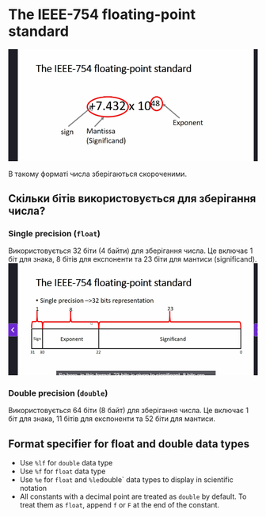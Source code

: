# The IEEE-754 floating-point standard
![alt text](www.udemy.com_course_microcontroller-embedded-c-programming_learn_lecture_16552186.png)

В такому форматі числа зберігаються скороченими.

## Скільки бітів використовується для зберігання числа?
### Single precision (`float`)
Використовується 32 біти (4 байти) для зберігання числа. Це включає 1 біт для знака, 8 бітів для експоненти та 23 біти для мантиси (significand).
![alt text](<www.udemy.com_course_microcontroller-embedded-c-programming_learn_lecture_16552186 (1).png>)

### Double precision (`double`)
Використовується 64 біти (8 байт) для зберігання числа. Це включає 1 біт для знака, 11 бітів для експоненти та 52 біти для мантиси.

## Format specifier for float and double data types
- Use `%lf` for `double` data type
- Use `%f` for `float` data type
- Use `%e` for `float` and `%le`double` data types to display in scientific notation
- All constants with a decimal point are treated as `double` by default. To treat them as `float`, append `f` or `F` at the end of the constant.